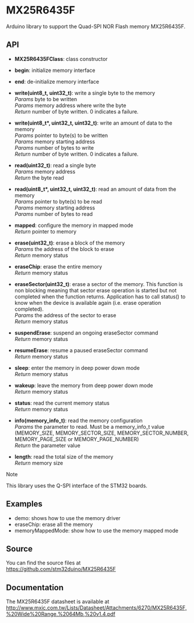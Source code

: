 # MX25R6435F

Arduino library to support the Quad-SPI NOR Flash memory MX25R6435F.

## API

* **MX25R6435FClass**: class constructor  

* **begin**: initialize memory interface  

* **end**: de-initialize memory interface  

* **write(uint8_t, uint32_t)**: write a single byte to the memory  
_Params_ byte to be written  
_Params_ memory address where write the byte  
_Return_ number of byte written. 0 indicates a failure.  

*  **write(uint8_t\*, uint32_t, uint32_t)**: write an amount of data to the memory  
_Params_ pointer to byte(s) to be written  
_Params_ memory starting address  
_Params_ number of bytes to write  
_Return_ number of byte written. 0 indicates a failure.  

* **read(uint32_t)**: read a single byte  
_Params_ memory address  
_Return_ the byte read  

* **read(uint8_t\*, uint32_t, uint32_t)**: read an amount of data from the memory  
_Params_ pointer to byte(s) to be read  
_Params_ memory starting address  
_Params_ number of bytes to read  

* **mapped**: configure the memory in mapped mode  
_Return_ pointer to memory  

* **erase(uint32_t)**: erase a block of the memory  
_Params_ the address of the block to erase  
_Return_ memory status  

* **eraseChip**: erase the entire memory  
_Return_ memory status  

* **eraseSector(uint32_t)**: erase a sector of the memory. This function is non
blocking meaning that sector erase operation is started but not completed when
the function returns. Application has to call status()
to know when the device is available again (i.e. erase operation completed).  
_Params_ the address of the sector to erase  
_Return_ memory status  

* **suspendErase**: suspend an ongoing eraseSector command  
_Return_ memory status  

* **resumeErase**: resume a paused eraseSector command  
_Return_ memory status  

* **sleep**: enter the memory in deep power down mode  
_Return_ memory status  

* **wakeup**: leave the memory from deep power down mode  
_Return_ memory status  

* **status**: read the current memory status  
_Return_ memory status  

* **info(memory_info_t)**: read the memory configuration  
_Params_ the parameter to read. Must be a memory_info_t value (MEMORY_SIZE,
  MEMORY_SECTOR_SIZE, MEMORY_SECTOR_NUMBER, MEMORY_PAGE_SIZE or MEMORY_PAGE_NUMBER)  
_Return_ the parameter value  

* **length**: read the total size of the memory  
_Return_ memory size  

> [!NOTE]
> This library uses the Q-SPI interface of the STM32 boards.

## Examples

* demo: shows how to use the memory driver  
* eraseChip: erase all the memory  
* memoryMappedMode: show how to use the memory mapped mode  

## Source

You can find the source files at  
https://github.com/stm32duino/MX25R6435F

## Documentation

The MX25R6435F datasheet is available at  
http://www.mxic.com.tw/Lists/Datasheet/Attachments/6270/MX25R6435F,%20Wide%20Range,%2064Mb,%20v1.4.pdf
